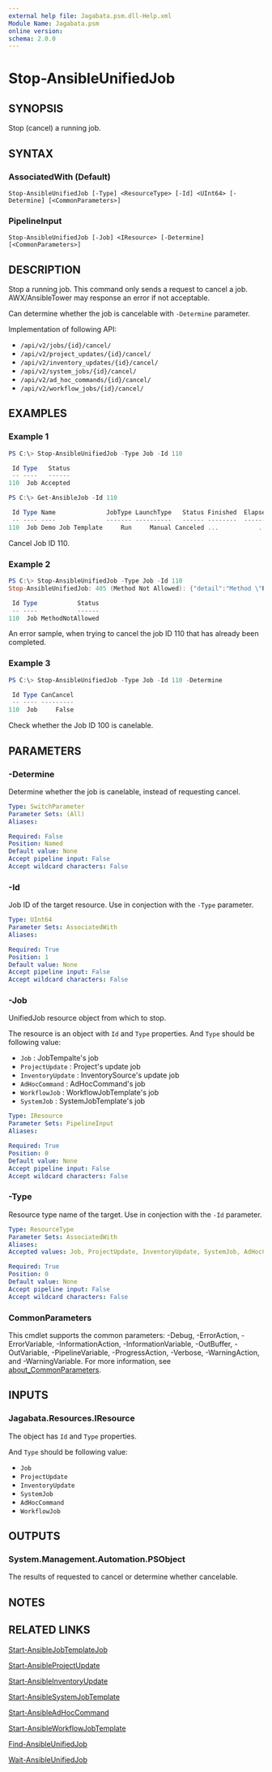 ```yaml
---
external help file: Jagabata.psm.dll-Help.xml
Module Name: Jagabata.psm
online version:
schema: 2.0.0
---
```


# Stop-AnsibleUnifiedJob

## SYNOPSIS
Stop (cancel) a running job.

## SYNTAX

### AssociatedWith (Default)
```
Stop-AnsibleUnifiedJob [-Type] <ResourceType> [-Id] <UInt64> [-Determine] [<CommonParameters>]
```

### PipelineInput
```
Stop-AnsibleUnifiedJob [-Job] <IResource> [-Determine] [<CommonParameters>]
```

## DESCRIPTION
Stop a running job.
This command only sends a request to cancel a job. AWX/AnsibleTower may response an error if not acceptable.

Can determine whether the job is cancelable with `-Determine` parameter.

Implementation of following API:  
- `/api/v2/jobs/{id}/cancel/`  
- `/api/v2/project_updates/{id}/cancel/`  
- `/api/v2/inventory_updates/{id}/cancel/`  
- `/api/v2/system_jobs/{id}/cancel/`  
- `/api/v2/ad_hoc_commands/{id}/cancel/`  
- `/api/v2/workflow_jobs/{id}/cancel/`

## EXAMPLES

### Example 1
```powershell
PS C:\> Stop-AnsibleUnifiedJob -Type Job -Id 110

 Id Type   Status
 -- ----   ------
110  Job Accepted

PS C:\> Get-AnsibleJob -Id 110

 Id Type Name              JobType LaunchType   Status Finished  Elapsed LaunchedBy  Template Note
 -- ---- ----              ------- ----------   ------ --------  ------- ----------  -------- ----
110  Job Demo Job Template     Run     Manual Canceled ...           ... ...         ...      ...
```

Cancel Job ID 110.

### Example 2
```powershell
PS C:\> Stop-AnsibleUnifiedJob -Type Job -Id 110
Stop-AnsibleUnifiedJob: 405 (Method Not Allowed): {"detail":"Method \"POST\" not allowed."} on POST /api/v2/jobs/110/cancel/

 Id Type           Status
 -- ----           ------
110  Job MethodNotAllowed
```

An error sample, when trying to cancel the job ID 110 that has already been completed.

### Example 3
```powershell
PS C:\> Stop-AnsibleUnifiedJob -Type Job -Id 110 -Determine

 Id Type CanCancel
 -- ---- ---------
110  Job     False
```

Check whether the Job ID 100 is canelable.

## PARAMETERS

### -Determine
Determine whether the job is canelable, instead of requesting cancel.

```yaml
Type: SwitchParameter
Parameter Sets: (All)
Aliases:

Required: False
Position: Named
Default value: None
Accept pipeline input: False
Accept wildcard characters: False
```

### -Id
Job ID of the target resource.
Use in conjection with the `-Type` parameter.

```yaml
Type: UInt64
Parameter Sets: AssociatedWith
Aliases:

Required: True
Position: 1
Default value: None
Accept pipeline input: False
Accept wildcard characters: False
```

### -Job
UnifiedJob resource object from which to stop.

The resource is an object with `Id` and `Type` properties.
And `Type` should be following value:  
- `Job`             : JobTempalte's job  
- `ProjectUpdate`   : Project's update job  
- `InventoryUpdate` : InventorySource's update job  
- `AdHocCommand`    : AdHocCommand's job  
- `WorkflowJob`     : WorkflowJobTemplate's job  
- `SystemJob`       : SystemJobTemplate's job

```yaml
Type: IResource
Parameter Sets: PipelineInput
Aliases:

Required: True
Position: 0
Default value: None
Accept pipeline input: False
Accept wildcard characters: False
```

### -Type
Resource type name of the target.
Use in conjection with the `-Id` parameter.

```yaml
Type: ResourceType
Parameter Sets: AssociatedWith
Aliases:
Accepted values: Job, ProjectUpdate, InventoryUpdate, SystemJob, AdHocCommand, WorkflowJob

Required: True
Position: 0
Default value: None
Accept pipeline input: False
Accept wildcard characters: False
```

### CommonParameters
This cmdlet supports the common parameters: -Debug, -ErrorAction, -ErrorVariable, -InformationAction, -InformationVariable, -OutBuffer, -OutVariable, -PipelineVariable, -ProgressAction, -Verbose, -WarningAction, and -WarningVariable. For more information, see [about_CommonParameters](http://go.microsoft.com/fwlink/?LinkID=113216).

## INPUTS

### Jagabata.Resources.IResource
The object has `Id` and `Type` properties.

And `Type` should be following value:  
- `Job`  
- `ProjectUpdate`  
- `InventoryUpdate`  
- `SystemJob`  
- `AdHocCommand`  
- `WorkflowJob`

## OUTPUTS

### System.Management.Automation.PSObject
The results of requested to cancel or determine whether cancelable.

## NOTES

## RELATED LINKS

[Start-AnsibleJobTemplateJob](Start-AnsibleJobTemplate.md)

[Start-AnsibleProjectUpdate](Start-AnsibleProjectUpdate.md)

[Start-AnsibleInventoryUpdate](Start-AnsibleInventoryUpdate.md)

[Start-AnsibleSystemJobTemplate](Start-AnsibleSystemJobTemplate.md)

[Start-AnsibleAdHocCommand](Start-AnsibleAdHocCommand.md)

[Start-AnsibleWorkflowJobTemplate](Start-AnsibleWorkflowJobTemplate.md)

[Find-AnsibleUnifiedJob](Find-AnsibleUnifiedJob.md)

[Wait-AnsibleUnifiedJob](Wait-AnsibleUnifiedJob.md)
